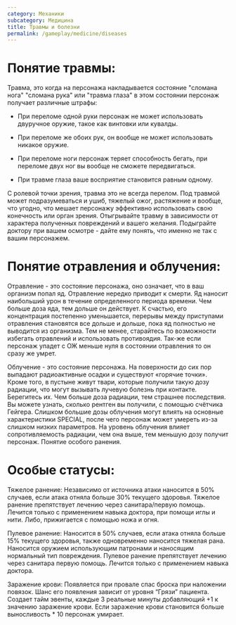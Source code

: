 ```yaml
---
category: Механики
subcategory: Медицина
title: Травмы и болезни
permalink: /gameplay/medicine/diseases
---
```


# Понятие травмы:

Травма, это когда на персонажа накладывается состояние "сломана нога" "сломана рука" или "травма глаза" в этом состоянии персонаж получает различные штрафы:

  - При переломе одной руки персонаж не может использовать двуручное оружие, такое как винтовки или кувалды. 
  
  - При переломе же обоих рук, он вообще не может использовать никакое оружие.
  
  - При переломе ноги персонаж теряет способность бегать, при переломе двух ног вы вообще не сможете передвигаться.
  
  - При травме глаза ваше восприятие становится равным одному.

С ролевой точки зрения, травма это не всегда перелом. Под травмой может подразумеваться и ушиб, тяжелый ожог, растяжение и вообще, что угодно, что мешает персонажу эффективно использовать свою конечность или орган зрения. Отыгрывайте травму в зависимости от характера полученных повреждений и вашего желания. Подыграйте доктору при вашем осмотре - дайте ему понять, что именно не так с вашим персонажем.

# Понятие отравления и облучения:

Отравление - это состояние персонажа, оно означает, что в ваш организм попал яд. Отравление нередко приводит к смерти. Яд наносит наибольший урон в течение определенного периода времени. Чем больше доза яда, тем дольше он действует. К счастью, его концентрация постепенно уменьшается, перерывы между приступами отравления становятся все дольше и дольше, пока яд полностью не выводится из организма. Тем не менее, старайтесь по возможности избегать отравлений и использовать противоядия. Так-же если персонаж упадет с ОЖ меньше нуля в состоянии отравления то он сразу же умрет.

Облучение - это состояние персонажа. На поверхности до сих пор выпадают радиоактивные осадки и существуют «горячие точки». Кроме того, в пустыне живут твари, которые получили такую дозу радиации, что могут вызывать лучевую болезнь при контакте. Берегитесь их. Чем больше доза радиации, тем страшнее последствия. Вы можете узнать, сколько рентген вы получили, с помощью счётчика Гейгера.
Слишком большие дозы облучения могут влиять на основные характеристики SPECIAL, после чего персонаж может умереть из-за слишком низких параметров. На уровень облучения влияет сопротивляемость радиации, чем она выше, тем меньшую дозу получит персонаж.
Понятие особого ранения.

# Особые статусы:

Тяжелое ранение: Независимо от источника атаки наносится в 50% случаев, если атака отняла больше 30% текущего здоровья. Тяжелое ранение препятствует лечению через санитара/первую помощь. Лечится только с применением навыка доктора, при помощи иглы и нити. Либо, прижигается с помощью ножа и огня.

Пулевое ранение: Наносится в 50% случаев, если атака отняла больше 15% текущего здоровья, также одновременно наносится тяжелая рана. Наносится оружием использующим патронами и наносящим нормальный тип повреждения. Пулевое ранение препятствует лечению через санитара первую помощь. Лечится только с применением навыка доктора.

Заражение крови: Появляется при провале спас броска при наложении повязок. Шанс его появления зависит от уровня “Грязи” пациента. Создает тайм эвенты, каждые 3 реальные минуты добавляющий +1 к значению заражение крови. Если заражение крови становится больше выносливость * 10 персонаж умирает.
 
